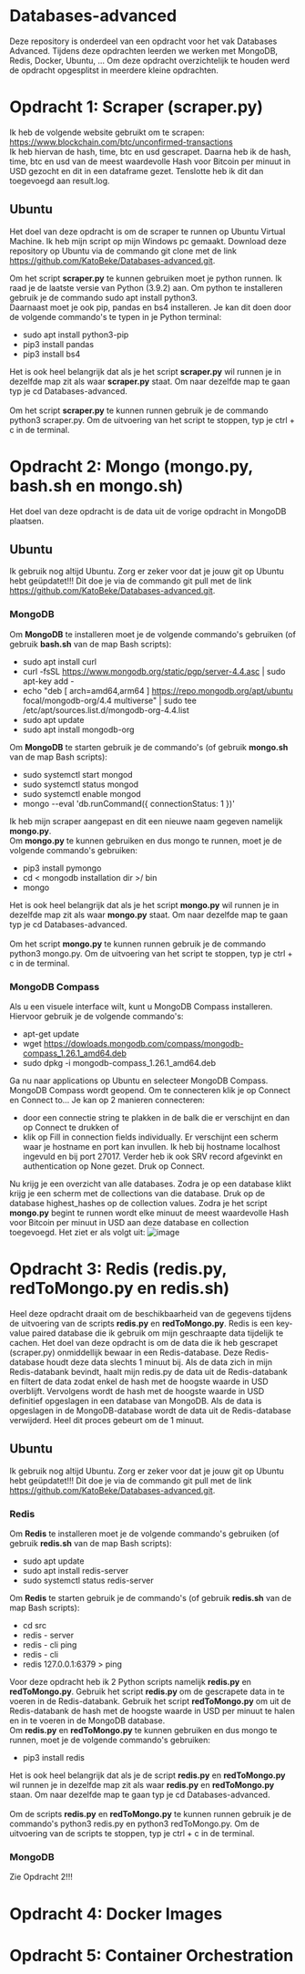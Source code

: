 # Databases-advanced
Deze repository is onderdeel van een opdracht voor het vak Databases Advanced. Tijdens deze opdrachten leerden we werken met MongoDB, Redis, Docker, Ubuntu, ... Om deze opdracht overzichtelijk te houden werd de opdracht opgesplitst in meerdere kleine opdrachten.
# Opdracht 1: Scraper (scraper.py)
Ik heb de volgende website gebruikt om te scrapen: https://www.blockchain.com/btc/unconfirmed-transactions <br>
Ik heb hiervan de hash, time, btc en usd gescrapet. Daarna heb ik de hash, time, btc en usd van de meest waardevolle Hash voor Bitcoin per minuut in USD gezocht en dit in een dataframe gezet. Tenslotte heb ik dit dan toegevoegd aan result.log.

## Ubuntu
Het doel van deze opdracht is om de scraper te runnen op Ubuntu Virtual Machine. 
Ik heb mijn script op mijn Windows pc gemaakt. Download deze repository op Ubuntu via de commando git clone met de link https://github.com/KatoBeke/Databases-advanced.git. <br> 

Om het script **scraper.py** te kunnen gebruiken moet je python runnen. Ik raad je de laatste versie van Python (3.9.2) aan. Om python te installeren gebruik je de commando sudo apt install python3. <br>
Daarnaast moet je ook pip, pandas en bs4 installeren. Je kan dit doen door de volgende commando's te typen in je Python terminal:
* sudo apt install python3-pip
* pip3 install pandas
* pip3 install bs4 

Het is ook heel belangrijk dat als je het script **scraper.py** wil runnen je in dezelfde map zit als waar **scraper.py** staat. Om naar dezelfde map te gaan typ je cd Databases-advanced. <br> <br>
Om het script **scraper.py** te kunnen runnen gebruik je de commando python3 scraper.py. Om de uitvoering van het script te stoppen, typ je ctrl + c in de terminal.

# Opdracht 2: Mongo (mongo.py, bash.sh en mongo.sh)
Het doel van deze opdracht is de data uit de vorige opdracht in MongoDB plaatsen. 

## Ubuntu
Ik gebruik nog altijd Ubuntu. Zorg er zeker voor dat je jouw git op Ubuntu hebt geüpdatet!!! Dit doe je via de commando git pull met de link https://github.com/KatoBeke/Databases-advanced.git. <br> 
### MongoDB
Om **MongoDB** te installeren moet je de volgende commando's gebruiken (of gebruik **bash.sh** van de map Bash scripts):
* sudo apt install curl
* curl -fsSL https://www.mongodb.org/static/pgp/server-4.4.asc | sudo apt-key add -
* echo "deb [ arch=amd64,arm64 ] https://repo.mongodb.org/apt/ubuntu focal/mongodb-org/4.4 multiverse" | sudo tee /etc/apt/sources.list.d/mongodb-org-4.4.list
* sudo apt update
* sudo apt install mongodb-org

Om **MongoDB** te starten gebruik je de commando's (of gebruik **mongo.sh** van de map Bash scripts):
* sudo systemctl start mongod
* sudo systemctl status mongod
* sudo systemctl enable mongod
* mongo --eval 'db.runCommand({ connectionStatus: 1 })'

Ik heb mijn scraper aangepast en dit een nieuwe naam gegeven namelijk **mongo.py**. <br>
Om **mongo.py** te kunnen gebruiken en dus mongo te runnen, moet je de volgende commando's gebruiken:
* pip3 install pymongo 
* cd < mongodb installation dir >/ bin
* mongo

Het is ook heel belangrijk dat als je het script **mongo.py** wil runnen je in dezelfde map zit als waar **mongo.py** staat. Om naar dezelfde map te gaan typ je cd Databases-advanced. <br> <br>
Om het script **mongo.py** te kunnen runnen gebruik je de commando python3 mongo.py. Om de uitvoering van het script te stoppen, typ je ctrl + c in de terminal.

### MongoDB Compass
Als u een visuele interface wilt, kunt u MongoDB Compass installeren. Hiervoor gebruik je de volgende commando's: 
* apt-get update
* wget https://dowloads.mongodb.com/compass/mongodb-compass_1.26.1_amd64.deb
* sudo dpkg -i mongodb-compass_1.26.1_amd64.deb

Ga nu naar applications op Ubuntu en selecteer MongoDB Compass. MongoDB Compass wordt geopend. 
Om te connecteren klik je op Connect en Connect to... Je kan op 2 manieren connecteren:
* door een connectie string te plakken in de balk die er verschijnt en dan op Connect te drukken of
* klik op Fill in connection fields individually. Er verschijnt een scherm waar je hostname en port kan invullen. Ik heb bij hostname localhost ingevuld en bij port 27017. Verder heb ik ook SRV record afgevinkt en authentication op None gezet. Druk op Connect.

Nu krijg je een overzicht van alle databases. Zodra je op een database klikt krijg je een scherm met de collections van die database. Druk op de database highest_hashes op de collection values. 
Zodra je het script **mongo.py** begint te runnen wordt elke minuut de meest waardevolle Hash voor Bitcoin per minuut in USD aan deze database en collection toegevoegd. Het ziet er als volgt uit:
![image](https://user-images.githubusercontent.com/74418649/114557525-0cca8f00-9c6a-11eb-9eb4-9b70f092727d.png)

# Opdracht 3: Redis (redis.py, redToMongo.py en redis.sh)
Heel deze opdracht draait om de beschikbaarheid van de gegevens tijdens de uitvoering van de scripts **redis.py** en **redToMongo.py**. Redis is een key-value paired database die ik gebruik om mijn geschraapte data tijdelijk te cachen. Het doel van deze opdracht is om de data die ik heb gescrapet (scraper.py) onmiddellijk bewaar in een Redis-database. Deze Redis-database houdt deze data slechts 1 minuut bij. Als de data zich in mijn Redis-databank bevindt, haalt mijn redis.py de data uit de Redis-databank en filtert de data zodat enkel de hash met de hoogste waarde in USD overblijft. Vervolgens wordt de hash met de hoogste waarde in USD definitief opgeslagen in een database van MongoDB. Als de data is opgeslagen in de MongoDB-database wordt de data uit de Redis-database verwijderd. Heel dit proces gebeurt om de 1 minuut.

## Ubuntu
Ik gebruik nog altijd Ubuntu. Zorg er zeker voor dat je jouw git op Ubuntu hebt geüpdatet!!! Dit doe je via de commando git pull met de link https://github.com/KatoBeke/Databases-advanced.git. <br> 

### Redis
Om **Redis** te installeren moet je de volgende commando's gebruiken (of gebruik **redis.sh** van de map Bash scripts):
* sudo apt update
* sudo apt install redis-server
* sudo systemctl status redis-server

Om **Redis** te starten gebruik je de commando's (of gebruik **redis.sh** van de map Bash scripts):
* cd src
* redis - server
* redis - cli ping
* redis - cli
* redis 127.0.0.1:6379 > ping

Voor deze opdracht heb ik 2 Python scripts namelijk **redis.py** en **redToMongo.py**. Gebruik het script **redis.py** om de gescrapete data in te voeren in de Redis-databank. Gebruik het script **redToMongo.py** om uit de Redis-databank de hash met de hoogste waarde in USD per minuut te halen en in te voeren in de MongoDB database. <br>
Om **redis.py** en **redToMongo.py** te kunnen gebruiken en dus mongo te runnen, moet je de volgende commando's gebruiken:
* pip3 install redis 

Het is ook heel belangrijk dat als je de script **redis.py** en **redToMongo.py** wil runnen je in dezelfde map zit als waar **redis.py** en **redToMongo.py** staan. Om naar dezelfde map te gaan typ je cd Databases-advanced. <br> <br>
Om de scripts **redis.py** en **redToMongo.py** te kunnen runnen gebruik je de commando's python3 redis.py en python3 redToMongo.py. Om de uitvoering van de scripts te stoppen, typ je ctrl + c in de terminal.

### MongoDB
Zie Opdracht 2!!!
# Opdracht 4: Docker Images

# Opdracht 5: Container Orchestration
